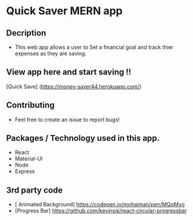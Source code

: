 # Quick Saver MERN app

## Decription 
* This web app allows a user to Set a financial goal and track thier expenses as they are saving.

## View app here and start saving !!
[Quick Save] (https://money-saver44.herokuapp.com/)

## Contributing
* Feel free to create an issue to report bugs!

## Packages / Technology used in this app. 
 * React
 * Material-UI
 * Node
 * Express
 
 ## 3rd party code
 * [ Animated Background] https://codepen.io/mohaiman/pen/MQqMyo
 * [Progress Bar] https://github.com/kevinsqi/react-circular-progressbar
